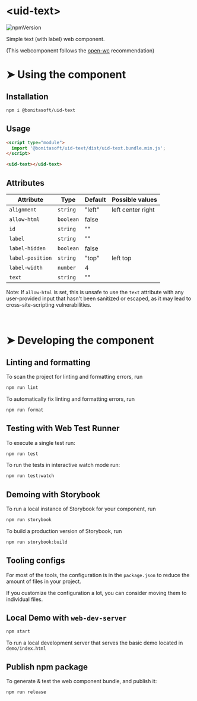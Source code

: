 # \<uid-text>
![npmVersion](https://img.shields.io/npm/v/@bonitasoft/uid-text?color=blue&style=plastic)

Simple text (with label) web component.

(This webcomponent follows the [open-wc](https://github.com/open-wc/open-wc) recommendation)

# ➤ Using the component

## Installation

```bash
npm i @bonitasoft/uid-text
```

## Usage

```html
<script type="module">
  import '@bonitasoft/uid-text/dist/uid-text.bundle.min.js';
</script>

<uid-text></uid-text>
```

## Attributes

| Attribute        | Type      | Default | Possible values    |
|------------------|-----------|---------|--------------------|
| `alignment`      | `string`  | "left"  | left center right  |
| `allow-html`     | `boolean` | false   |                    |
| `id`             | `string`  | ""      |                    |
| `label`          | `string`  | ""      |                    |
| `label-hidden`   | `boolean` | false   |                    |
| `label-position` | `string`  | "top"   | left top           |
| `label-width`    | `number`  | 4       |                    |
| `text`           | `string`  | ""      |                    |

Note: If `allow-html` is set, this is unsafe to use the `text` attribute with any user-provided input that hasn't been
sanitized or escaped, as it may lead to cross-site-scripting vulnerabilities.

<br>

# ➤ Developing the component

## Linting and formatting

To scan the project for linting and formatting errors, run

```bash
npm run lint
```

To automatically fix linting and formatting errors, run

```bash
npm run format
```

## Testing with Web Test Runner

To execute a single test run:

```bash
npm run test
```

To run the tests in interactive watch mode run:

```bash
npm run test:watch
```

## Demoing with Storybook

To run a local instance of Storybook for your component, run

```bash
npm run storybook
```

To build a production version of Storybook, run

```bash
npm run storybook:build
```


## Tooling configs

For most of the tools, the configuration is in the `package.json` to reduce the amount of files in your project.

If you customize the configuration a lot, you can consider moving them to individual files.

## Local Demo with `web-dev-server`

```bash
npm start
```

To run a local development server that serves the basic demo located in `demo/index.html`

## Publish npm package

To generate & test the web component bundle, and publish it:
```bash
npm run release
```

